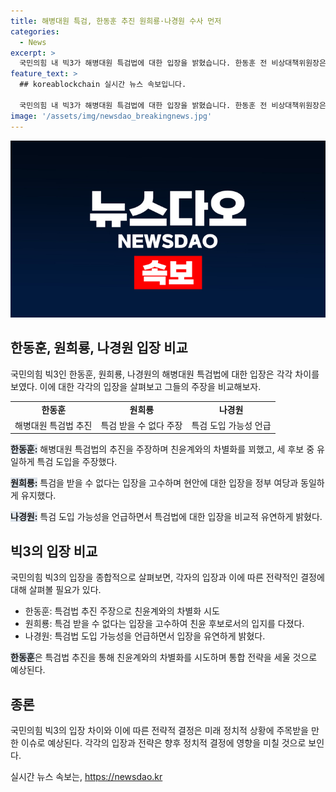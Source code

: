 ```yaml
---
title: 해병대원 특검, 한동훈 추진 원희룡·나경원 수사 먼저
categories:
  - News
excerpt: >
  국민의힘 내 빅3가 해병대원 특검법에 대한 입장을 밝혔습니다. 한동훈 전 비상대책위원장은 특검법 추진을 주장하며 국민의힘의 차별화를 강조했고, 반면 원희룡 전 국토교통부 장관과 나경원 의원은 특검을 받을 수 없다는 입장을 고수했습니다. 모두 김건희 여사 특검법에 반대 입장을 표명했으며, 각자 견해를 밝히고 당 대표 출마 선언을 진행했습니다. 이에 대한 관심이 높아지고 있습니다.
feature_text: >
  ## koreablockchain 실시간 뉴스 속보입니다.

  국민의힘 내 빅3가 해병대원 특검법에 대한 입장을 밝혔습니다. 한동훈 전 비상대책위원장은 특검법 추진을 주장하며 국민의힘의 차별화를 강조했고, 반면 원희룡 전 국토교통부 장관과 나경원 의원은 특검을 받을 수 없다는 입장을 고수했습니다. 모두 김건희 여사 특검법에 반대 입장을 표명했으며, 각자 견해를 밝히고 당 대표 출마 선언을 진행했습니다. 이에 대한 관심이 높아지고 있습니다.
image: '/assets/img/newsdao_breakingnews.jpg'
---
```


<p><img src="/assets/img/newsdao_breakingnews.jpg" alt="koreablockchain 속보" /></p>

<h2 data-ke-size="size26">한동훈, 원희룡, 나경원 입장 비교</h2>

<p data-ke-size="size16">국민의힘 빅3인 한동훈, 원희룡, 나경원의 해병대원 특검법에 대한 입장은 각각 차이를 보였다. 이에 대한 각각의 입장을 살펴보고 그들의 주장을 비교해보자.</p>

<table>
  <tbody>
    <tr>
      <td style="text-align: center; height: 17px;"><b>한동훈</b></td>
      <td style="text-align: center; height: 17px;"><b>원희룡</b></td>
      <td style="text-align: center; height: 17px;"><b>나경원</b></td>
    </tr>
    <tr>
      <td style="text-align: center; height: 17px;">해병대원 특검법 추진</td>
      <td style="text-align: center; height: 17px;">특검 받을 수 없다 주장</td>
      <td style="text-align: center; height: 17px;">특검 도입 가능성 언급</td>
    </tr>
  </tbody>
</table>

<p><b><span style="background-color: #21538527;">한동훈:</span></b> 해병대원 특검법의 추진을 주장하며 친윤계와의 차별화를 꾀했고, 세 후보 중 유일하게 특검 도입을 주장했다.</p>

<p><b><span style="background-color: #21538527;">원희룡:</span></b> 특검을 받을 수 없다는 입장을 고수하며 현안에 대한 입장을 정부 여당과 동일하게 유지했다.</p>

<p><b><span style="background-color: #21538527;">나경원:</span></b> 특검 도입 가능성을 언급하면서 특검법에 대한 입장을 비교적 유연하게 밝혔다.</p>

<h2 data-ke-size="size26">빅3의 입장 비교</h2>

<p data-ke-size="size16">국민의힘 빅3의 입장을 종합적으로 살펴보면, 각자의 입장과 이에 따른 전략적인 결정에 대해 살펴볼 필요가 있다.</p>

<ul>
  <li>한동훈: 특검법 추진 주장으로 친윤계와의 차별화 시도</li>
  <li>원희룡: 특검 받을 수 없다는 입장을 고수하여 친윤 후보로서의 입지를 다졌다.</li>
  <li>나경원: 특검법 도입 가능성을 언급하면서 입장을 유연하게 밝혔다.</li>
</ul>

<p><b><span style="background-color: #21538527;">한동훈</span></b>은 특검법 추진을 통해 친윤계와의 차별화를 시도하며 통합 전략을 세울 것으로 예상된다.</p>

<h2 data-ke-size="size26">종론</h2>

<p data-ke-size="size16">국민의힘 빅3의 입장 차이와 이에 따른 전략적 결정은 미래 정치적 상황에 주목받을 만한 이슈로 예상된다. 각각의 입장과 전략은 향후 정치적 결정에 영향을 미칠 것으로 보인다.</p>
실시간 뉴스 속보는, <a href="https://newsdao.kr" rel="dofollow">https://newsdao.kr</a>


